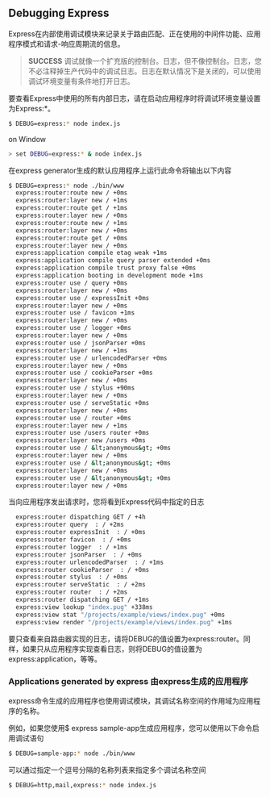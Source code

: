 ## Debugging Express

Express在内部使用调试模块来记录关于路由匹配、正在使用的中间件功能、应用程序模式和请求-响应周期流的信息。

>**SUCCESS** 调试就像一个扩充版的控制台。日志，但不像控制台。日志，您不必注释掉生产代码中的调试日志。日志在默认情况下是关闭的，可以使用调试环境变量有条件地打开日志。

要查看Express中使用的所有内部日志，请在启动应用程序时将调试环境变量设置为Express:*。

```sh
$ DEBUG=express:* node index.js
```
on Window
```sh
> set DEBUG=express:* & node index.js
```

在express generator生成的默认应用程序上运行此命令将输出以下内容

```sh
$ DEBUG=express:* node ./bin/www
  express:router:route new / +0ms
  express:router:layer new / +1ms
  express:router:route get / +1ms
  express:router:layer new / +0ms
  express:router:route new / +1ms
  express:router:layer new / +0ms
  express:router:route get / +0ms
  express:router:layer new / +0ms
  express:application compile etag weak +1ms
  express:application compile query parser extended +0ms
  express:application compile trust proxy false +0ms
  express:application booting in development mode +1ms
  express:router use / query +0ms
  express:router:layer new / +0ms
  express:router use / expressInit +0ms
  express:router:layer new / +0ms
  express:router use / favicon +1ms
  express:router:layer new / +0ms
  express:router use / logger +0ms
  express:router:layer new / +0ms
  express:router use / jsonParser +0ms
  express:router:layer new / +1ms
  express:router use / urlencodedParser +0ms
  express:router:layer new / +0ms
  express:router use / cookieParser +0ms
  express:router:layer new / +0ms
  express:router use / stylus +90ms
  express:router:layer new / +0ms
  express:router use / serveStatic +0ms
  express:router:layer new / +0ms
  express:router use / router +0ms
  express:router:layer new / +1ms
  express:router use /users router +0ms
  express:router:layer new /users +0ms
  express:router use / &lt;anonymous&gt; +0ms
  express:router:layer new / +0ms
  express:router use / &lt;anonymous&gt; +0ms
  express:router:layer new / +0ms
  express:router use / &lt;anonymous&gt; +0ms
  express:router:layer new / +0ms
```

当向应用程序发出请求时，您将看到Express代码中指定的日志

```sh
  express:router dispatching GET / +4h
  express:router query  : / +2ms
  express:router expressInit  : / +0ms
  express:router favicon  : / +0ms
  express:router logger  : / +1ms
  express:router jsonParser  : / +0ms
  express:router urlencodedParser  : / +1ms
  express:router cookieParser  : / +0ms
  express:router stylus  : / +0ms
  express:router serveStatic  : / +2ms
  express:router router  : / +2ms
  express:router dispatching GET / +1ms
  express:view lookup "index.pug" +338ms
  express:view stat "/projects/example/views/index.pug" +0ms
  express:view render "/projects/example/views/index.pug" +1ms
```

要只查看来自路由器实现的日志，请将DEBUG的值设置为express:router。同样，如果只从应用程序实现查看日志，则将DEBUG的值设置为express:application，等等。

### Applications generated by express 由express生成的应用程序

express命令生成的应用程序也使用调试模块，其调试名称空间的作用域为应用程序的名称。

例如，如果您使用$ express sample-app生成应用程序，您可以使用以下命令启用调试语句

```sh
$ DEBUG=sample-app:* node ./bin/www
```

可以通过指定一个逗号分隔的名称列表来指定多个调试名称空间

```sh
$ DEBUG=http,mail,express:* node index.js
```




